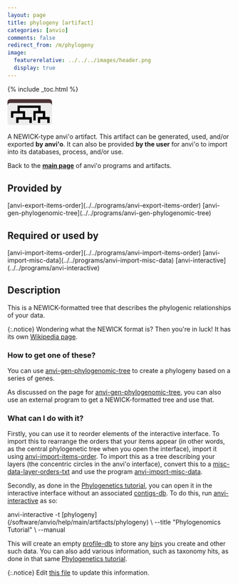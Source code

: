 ```yaml
---
layout: page
title: phylogeny [artifact]
categories: [anvio]
comments: false
redirect_from: /m/phylogeny
image:
  featurerelative: ../../../images/header.png
  display: true
---
```



{% include _toc.html %}


<img src="../../images/icons/NEWICK.png" alt="NEWICK" style="width:100px; border:none" />

A NEWICK-type anvi'o artifact. This artifact can be generated, used, and/or exported **by anvi'o**. It can also be provided **by the user** for anvi'o to import into its databases, process, and/or use.

Back to the **[main page](../../)** of anvi'o programs and artifacts.

## Provided by


<p style="text-align: left" markdown="1"><span class="artifact-p">[anvi-export-items-order](../../programs/anvi-export-items-order)</span> <span class="artifact-p">[anvi-gen-phylogenomic-tree](../../programs/anvi-gen-phylogenomic-tree)</span></p>


## Required or used by


<p style="text-align: left" markdown="1"><span class="artifact-r">[anvi-import-items-order](../../programs/anvi-import-items-order)</span> <span class="artifact-r">[anvi-import-misc-data](../../programs/anvi-import-misc-data)</span> <span class="artifact-r">[anvi-interactive](../../programs/anvi-interactive)</span></p>


## Description

This is a NEWICK-formatted tree that describes the phylogenic relationships of your data. 

{:.notice}
Wondering what the NEWICK format is? Then you're in luck! It has its own [Wikipedia page](https://en.wikipedia.org/wiki/Newick_format).

### How to get one of these? 

You can use <span class="artifact-n">[anvi-gen-phylogenomic-tree](/software/anvio/help/main/programs/anvi-gen-phylogenomic-tree)</span> to create a phylogeny based on a series of genes. 

As discussed on the page for <span class="artifact-n">[anvi-gen-phylogenomic-tree](/software/anvio/help/main/programs/anvi-gen-phylogenomic-tree)</span>, you can also use an external program to get a NEWICK-formatted tree and use that. 

### What can I do with it? 

Firstly, you can use it to reorder elements of the interactive interface. To import this to rearrange the orders that your items appear (in other words, as the central phylogenetic tree when you open the interface), import it using <span class="artifact-n">[anvi-import-items-order](/software/anvio/help/main/programs/anvi-import-items-order)</span>. To import this as a tree describing your layers (the concentric circles in the anvi'o interface), convert this to a <span class="artifact-n">[misc-data-layer-orders-txt](/software/anvio/help/main/artifacts/misc-data-layer-orders-txt)</span> and use the program <span class="artifact-n">[anvi-import-misc-data](/software/anvio/help/main/programs/anvi-import-misc-data)</span>.

Secondly, as done in the [Phylogenetics tutorial](http://merenlab.org/2017/06/07/phylogenomics/#working-with-fasta-files), you can open it in the interactive interface without an associated <span class="artifact-n">[contigs-db](/software/anvio/help/main/artifacts/contigs-db)</span>. To do this, run <span class="artifact-n">[anvi-interactive](/software/anvio/help/main/programs/anvi-interactive)</span> as so:

<div class="codeblock" markdown="1">
anvi&#45;interactive &#45;t <span class="artifact&#45;n">[phylogeny](/software/anvio/help/main/artifacts/phylogeny)</span> \
                 &#45;&#45;title "Phylogenomics Tutorial" \
                 &#45;&#45;manual
</div>

This will create an empty <span class="artifact-n">[profile-db](/software/anvio/help/main/artifacts/profile-db)</span> to store any <span class="artifact-n">[bin](/software/anvio/help/main/artifacts/bin)</span>s you create and other such data. You can also add various information, such as taxonomy hits, as done in that same [Phylogenetics tutorial](http://merenlab.org/2017/06/07/phylogenomics/#working-with-fasta-files). 


{:.notice}
Edit [this file](https://github.com/merenlab/anvio/tree/master/anvio/docs/artifacts/phylogeny.md) to update this information.

